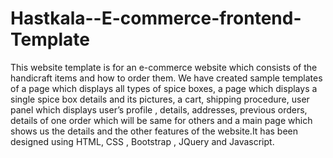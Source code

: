 # Hastkala--E-commerce-frontend-Template

This website template is for an e-commerce website which consists of the handicraft
items and how to order them. We have created sample templates of a page which
displays all types of spice boxes, a page which displays a single spice box details
and its pictures, a cart, shipping procedure, user panel which displays user’s profile ,
details, addresses, previous orders, details of one order which will be same for
others and a main page which shows us the details and the other features of the
website.It has been designed using HTML, CSS , Bootstrap , JQuery and Javascript.
